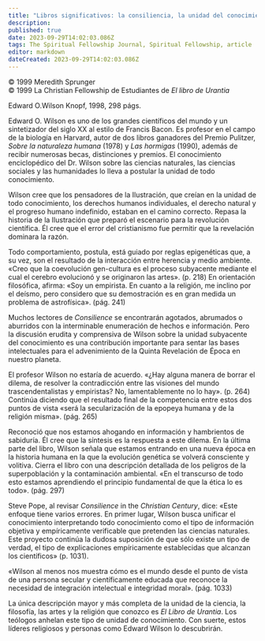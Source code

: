 ```yaml
---
title: "Libros significativos: la consiliencia, la unidad del conocimiento"
description: 
published: true
date: 2023-09-29T14:02:03.086Z
tags: The Spiritual Fellowship Journal, Spiritual Fellowship, article
editor: markdown
dateCreated: 2023-09-29T14:02:03.086Z
---
```


<p class="v-card v-sheet theme--light grey lighten-3 px-2">© 1999 Meredith Sprunger<br>© 1999 La Christian Fellowship de Estudiantes de <i>El libro de Urantia</i></p>


Edward O.Wilson
Knopf, 1998, 298 págs.

Edward O. Wilson es uno de los grandes científicos del mundo y un sintetizador del siglo XX al estilo de Francis Bacon. Es profesor en el campo de la biología en Harvard, autor de dos libros ganadores del Premio Pulitzer, _Sobre la naturaleza humana_ (1978) y _Las hormigas_ (1990), además de recibir numerosas becas, distinciones y premios. El conocimiento enciclopédico del Dr. Wilson sobre las ciencias naturales, las ciencias sociales y las humanidades lo lleva a postular la unidad de todo conocimiento.

Wilson cree que los pensadores de la Ilustración, que creían en la unidad de todo conocimiento, los derechos humanos individuales, el derecho natural y el progreso humano indefinido, estaban en el camino correcto. Repasa la historia de la Ilustración que preparó el escenario para la revolución científica. Él cree que el error del cristianismo fue permitir que la revelación dominara la razón.

Todo comportamiento, postula, está guiado por reglas epigenéticas que, a su vez, son el resultado de la interacción entre herencia y medio ambiente. «Creo que la coevolución gen-cultura es el proceso subyacente mediante el cual el cerebro evolucionó y se originaron las artes». (p. 218) En orientación filosófica, afirma: «Soy un empirista. En cuanto a la religión, me inclino por el deísmo, pero considero que su demostración es en gran medida un problema de astrofísica». (pág. 241)

Muchos lectores de _Consilience_ se encontrarán agotados, abrumados o aburridos con la interminable enumeración de hechos e información. Pero la discusión erudita y comprensiva de Wilson sobre la unidad subyacente del conocimiento es una contribución importante para sentar las bases intelectuales para el advenimiento de la Quinta Revelación de Época en nuestro planeta.

El profesor Wilson no estaría de acuerdo. «¿Hay alguna manera de borrar el dilema, de resolver la contradicción entre las visiones del mundo trascendentalistas y empiristas? No, lamentablemente no lo hay». (p. 264) Continúa diciendo que el resultado final de la competencia entre estos dos puntos de vista «será la secularización de la epopeya humana y de la religión misma». (pág. 265)

Reconoció que nos estamos ahogando en información y hambrientos de sabiduría. Él cree que la síntesis es la respuesta a este dilema. En la última parte del libro, Wilson señala que estamos entrando en una nueva época en la historia humana en la que la evolución genética se volverá consciente y volitiva. Cierra el libro con una descripción detallada de los peligros de la superpoblación y la contaminación ambiental. «En el transcurso de todo esto estamos aprendiendo el principio fundamental de que la ética lo es todo». (pág. 297)

Steve Pope, al revisar _Consilience_ in the _Christian Century_, dice: «Este enfoque tiene varios errores. En primer lugar, Wilson busca unificar el conocimiento interpretando todo conocimiento como el tipo de información objetiva y empíricamente verificable que pretenden las ciencias naturales. Este proyecto continúa la dudosa suposición de que sólo existe un tipo de verdad, el tipo de explicaciones empíricamente establecidas que alcanzan los científicos» (p. 1031).

«Wilson al menos nos muestra cómo es el mundo desde el punto de vista de una persona secular y científicamente educada que reconoce la necesidad de integración intelectual e integridad moral». (pág. 1033)

La única descripción mayor y más completa de la unidad de la ciencia, la filosofía, las artes y la religión que conozco es _El Libro de Urantia_. Los teólogos anhelan este tipo de unidad de conocimiento. Con suerte, estos líderes religiosos y personas como Edward Wilson lo descubrirán.




